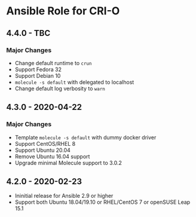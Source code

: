 # Ansible Role for CRI-O

## 4.4.0 - TBC

### Major Changes

  - Change default runtime to `crun`
  - Support Fedora 32
  - Support Debian 10
  - `molecule -s default` with delegated to localhost
  - Change default log verbosity to `warn`

## 4.3.0 - 2020-04-22

### Major Changes

  - Template `molecule -s default` with dummy docker driver
  - Support CentOS/RHEL 8
  - Support Ubuntu 20.04
  - Remove Ubuntu 16.04 support
  - Upgrade minimal Molecule support to 3.0.2

## 4.2.0 - 2020-02-23

  - Ininitial release for Ansible 2.9 or higher
  - Support both Ubuntu 18.04/19.10 or RHEL/CentOS 7 or openSUSE Leap 15.1
